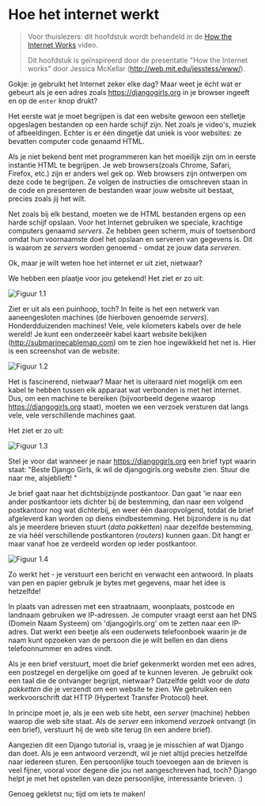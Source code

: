 # Hoe het internet werkt

> Voor thuislezers: dit hoofdstuk wordt behandeld in de [How the Internet Works](https://www.youtube.com/watch?v=oM9yAA09wdc) video.
> 
> Dit hoofdstuk is geïnspireerd door de presentatie "How the Internet works" door Jessica McKellar (http://web.mit.edu/jesstess/www/).

Gokje: je gebruikt het Internet zeker elke dag? Maar weet je écht wat er gebeurt als je een adres zoals https://djangogirls.org in je browser ingeeft en op de `enter` knop drukt?

Het eerste wat je moet begrijpen is dat een website gewoon een stelletje opgeslagen bestanden op een harde schijf zijn. Net zoals je video's, muziek of afbeeldingen. Echter is er één dingetje dat uniek is voor websites: ze bevatten computer code genaamd HTML.

Als je niet bekend bent met programmeren kan het moeilijk zijn om in eerste instantie HTML te begrijpen. Je web browsers(zoals Chrome, Safari, Firefox, etc.) zijn er anders wel gek op. Web browsers zijn ontwerpen om deze code te begrijpen. Ze volgen de instructies die omschreven staan in de code en presenteren de bestanden waar jouw website uit bestaat, precies zoals jij het wilt.

Net zoals bij elk bestand, moeten we de HTML bestanden ergens op een harde schijf opslaan. Voor het Internet gebruiken we speciale, krachtige computers genaamd *servers*. Ze hebben geen scherm, muis of toetsenbord omdat hun voornaamste doel het opslaan en serveren van gegevens is. Dit is waarom ze *servers* worden genoemd - omdat ze jouw data *serveren*.

Ok, maar je wilt weten hoe het internet er uit ziet, nietwaar?

We hebben een plaatje voor jou getekend! Het ziet er zo uit:

![Figuur 1.1](images/internet_1.png)

Ziet er uit als een puinhoop, toch? In feite is het een netwerk van aaneengesloten machines (de hierboven genoemde *servers*). Honderdduizenden machines! Vele, vele kilometers kabels over de hele wereld! Je kunt een onderzeeër kabel kaart website bekijken (http://submarinecablemap.com) om te zien hoe ingewikkeld het net is. Hier is een screenshot van de website:

![Figuur 1.2](images/internet_3.png)

Het is fascinerend, nietwaar? Maar het is uiteraard niet mogelijk om een kabel te hebben tussen elk apparaat wat verbonden is met het internet. Dus, om een machine te bereiken (bijvoorbeeld degene waarop https://djangogirls.org staat), moeten we een verzoek versturen dat langs vele, vele verschillende machines gaat.

Het ziet er zo uit:

![Figuur 1.3](images/internet_2.png)

Stel je voor dat wanneer je naar https://djangogirls.org een brief typt waarin staat: "Beste Django Girls, ik wil de djangogirls.org website zien. Stuur die naar me, alsjeblieft! "

Je brief gaat naar het dichtsbijzijnde postkantoor. Dan gaat 'ie naar een ander postkantoor iets dichter bij de bestemming, dan naar een volgend postkantoor nog wat dichterbij, en weer één daaropvolgend, totdat de brief afgeleverd kan worden op diens eindbestemming. Het bijzondere is nu dat als je meerdere brieven stuurt (*data pakketten*) naar dezelfde bestemming, ze via héél verschillende postkantoren (*routers*) kunnen gaan. Dit hangt er maar vanaf hoe ze verdeeld worden op ieder postkantoor.

![Figuur 1.4](images/internet_4.png)

Zo werkt het - je verstuurt een bericht en verwacht een antwoord. In plaats van pen en papier gebruik je bytes met gegevens, maar het idee is hetzelfde!

In plaats van adressen met een straatnaam, woonplaats, postcode en landnaam gebruiken we IP-adressen. Je computer vraagt eerst aan het DNS (Domein Naam Systeem) om 'djangogirls.org' om te zetten naar een IP-adres. Dat werkt een beetje als een ouderwets telefoonboek waarin je de naam kunt opzoeken van de persoon die je wilt bellen en dan diens telefoonnummer en adres vindt.

Als je een brief verstuurt, moet die brief gekenmerkt worden met een adres, een postzegel en dergelijke om goed af te kunnen leveren. Je gebruikt ook een taal die de ontvanger begrijpt, nietwaar? Datzelfde geldt voor de *data pakketten* die je verzendt om een website te zien. We gebruiken een werkvoorschrift dat HTTP (Hypertext Transfer Protocol) heet.

In principe moet je, als je een web site hebt, een *server* (machine) hebben waarop die web site staat. Als de *server* een inkomend *verzoek* ontvangt (in een brief), verstuurt hij de web site terug (in een andere brief).

Aangezien dit een Django tutorial is, vraag je je misschien af wat Django dan doet. Als je een antwoord verzendt, wil je niet altijd precies hetzelfde naar iedereen sturen. Een persoonlijke touch toevoegen aan de brieven is veel fijner, vooral voor degene die jou net aangeschreven had, toch? Django helpt je met het opstellen van deze persoonlijke, interessante brieven. :)

Genoeg gekletst nu; tijd om iets te maken!
